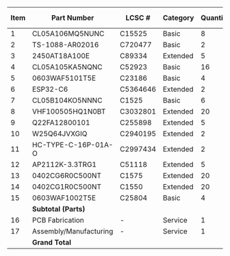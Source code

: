 | Item | Part Number         | LCSC #      | Category  | Quantity | Unit Price ($) | Total ($) |
|------|---------------------|-------------|-----------|----------|----------------|-----------|
| 1    | CL05A106MQ5NUNC     | C15525      | Basic     | 8        | $0.0469        | $0.3739   |
| 2    | TS-1088-AR02016     | C720477     | Basic     | 2        | $0.0841        | $0.1682   |
| 3    | 2450AT18A100E       | C89334      | Extended  | 5        | $2.3105        | $11.5523  |
| 4    | CL05A105KA5NQNC     | C52923      | Basic     | 16       | $0.0477        | $0.7628   |
| 5    | 0603WAF5101T5E      | C23186      | Basic     | 4        | $0.0039        | $0.0158   |
| 6    | ESP32-C6            | C5364646    | Extended  | 2        | $5.6973        | $11.3946  |
| 7    | CL05B104KO5NNNC     | C1525       | Basic     | 6        | $0.0066        | $0.0396   |
| 8    | VHF100505HQ1N0BT    | C3032801    | Extended  | 20       | $0.0596        | $1.1920   |
| 9    | Q22FA12800101       | C255898     | Extended  | 5        | $1.2546        | $6.2728   |
| 10   | W25Q64JVXGIQ        | C2940195    | Extended  | 2        | $2.0243        | $4.0486   |
| 11   | HC-TYPE-C-16P-01A-O | C2997434    | Extended  | 2        | $0.2997        | $0.5994   |
| 12   | AP2112K-3.3TRG1     | C51118      | Extended  | 5        | $0.5287        | $2.6434   |
| 13   | 0402CG6R0C500NT     | C1575       | Extended  | 20       | $0.0198        | $0.3967   |
| 14   | 0402CG1R0C500NT     | C1550       | Extended  | 20       | $0.0218        | $0.4350   |
| 15   | 0603WAF1002T5E      | C25804      | Basic     | 4        | $0.0036        | $0.0144   |
|      | **Subtotal (Parts)**|             |           |          |                | $39.9121  |
| 16   | PCB Fabrication     | -           | Service   | 1        | $2.0880        | $2.0880   |
| 17   | Assembly/Manufacturing | -        | Service   | 1        | $13.1599       | $13.1599  |
|      | **Grand Total**     |             |           |          |                | **$55.16** |
